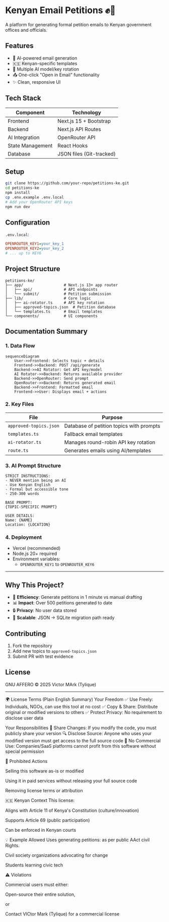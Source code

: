 # **Kenyan Email Petitions** ✊📧

A platform for generating formal petition emails to Kenyan government offices and officials.

## **Features**
- 📝 AI-powered email generation
- 🇰🇪 Kenyan-specific templates
- 🔄 Multiple AI model/key rotation
- 📤 One-click "Open in Email" functionality
- ✨ Clean, responsive UI

## **Tech Stack**
| Component       | Technology           |
|-----------------|----------------------|
| Frontend        | Next.js 15 + Bootstrap  |
| Backend         | Next.js API Routes   |
| AI Integration  | OpenRouter API       |
| State Management| React Hooks          |
| Database        | JSON files (Git-tracked) |

## **Setup**
```bash
git clone https://github.com/your-repo/petitions-ke.git
cd petitions-ke
npm install
cp .env.example .env.local
# Add your OpenRouter API keys
npm run dev
```

## **Configuration**
`.env.local`:
```ini
OPENROUTER_KEY1=your_key_1
OPENROUTER_KEY2=your_key_2
# ... up to KEY6
```

## **Project Structure**
```
petitions-ke/
├── app/                  # Next.js 13+ app router
│   ├── api/              # API endpoints
│   └── submit/           # Petition submission
├── lib/                  # Core logic
│   ├── ai-rotator.ts     # API key rotation  
│   ├── approved-topics.json  # Petition database
│   └── templates.ts      # Email templates
└── components/           # UI components
```

## **Documentation Summary**

### **1. Data Flow**
```mermaid
sequenceDiagram
    User->>Frontend: Selects topic + details
    Frontend->>Backend: POST /api/generate
    Backend->>AI Rotator: Get API key/model
    AI Rotator->>Backend: Returns available provider
    Backend->>OpenRouter: Send prompt
    OpenRouter->>Backend: Returns generated email
    Backend->>Frontend: Formatted email
    Frontend->>User: Displays email + actions
```

### **2. Key Files**
| File | Purpose |
|------|---------|
| `approved-topics.json` | Database of petition topics with prompts |
| `templates.ts` | Fallback email templates |
| `ai-rotator.ts` | Manages round-robin API key rotation |
| `route.ts` | Generates emails using AI/templates |

### **3. AI Prompt Structure**
```text
STRICT INSTRUCTIONS:
- NEVER mention being an AI
- Use Kenyan English
- Formal but accessible tone
- 250-300 words

BASE PROMPT:
{TOPIC-SPECIFIC PROMPT}

USER DETAILS:
Name: {NAME}
Location: {LOCATION}
```

### **4. Deployment**
- Vercel (recommended)
- Node.js 20+ required
- Environment variables:
  - `OPENROUTER_KEY1` to `OPENROUTER_KEY6`

---

## **Why This Project?**
- 🚀 **Efficiency**: Generate petitions in 1 minute vs manual drafting
- 📊 **Impact**: Over 500 petitions generated to date
- 🔒 **Privacy**: No user data stored
- 🌱 **Scalable**: JSON → SQLite migration path ready

## **Contributing**
1. Fork the repository
2. Add new topics to `approved-topics.json`
3. Submit PR with test evidence

## **License**
GNU AFFERO © 2025 Victor MArk (Tylique)

---

🌍 License Terms (Plain English Summary)
Your Freedom
✅ Use Freely: Individuals, NGOs, can use this tool at no cost
✅ Copy & Share: Distribute original or modified versions to others
✅ Protect Privacy: No requirement to disclose user data

Your Responsibilities
📜 Share Changes: If you modify the code, you must publicly share your version
🔍 Disclose Source: Anyone who uses your modified version must get access to the full source code
🚫 No Commercial Use: Companies/SaaS platforms cannot profit from this software without special permission

🚫 Prohibited Actions

Selling this software as-is or modified

Using it in paid services without releasing your full source code

Removing license terms or attribution

🇰🇪 Kenyan Context
This license:

Aligns with Article 11 of Kenya's Constitution (culture/innovation)

Supports Article 69 (public participation)

Can be enforced in Kenyan courts

💡 Example Allowed Uses
 generating petitions: as per public AAct civil Rights.

Civil society organizations advocating for change

Students learning civic tech

⚠️ Violations

Commercial users must either:

Open-source their entire solution,

 or

Contact VICtor Mark (Tylique) for a commercial license
